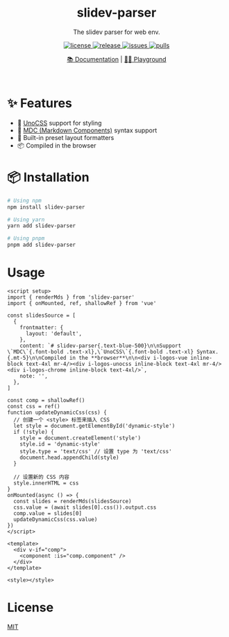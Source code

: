 <h1 align="center">slidev-parser</h1>

<p align="center">
The slidev parser for web env.
</p>

<p align="center">
  <a href="https://github.com/MarleneJiang/slidev-parser/blob/main/LICENSE.md">
    <img src="https://img.shields.io/github/license/MarleneJiang/slidev-parser?color=red" alt="license">
  </a>
  <a href="https://github.com/MarleneJiang/slidev-parser/releases">
    <img src="https://img.shields.io/github/v/release/MarleneJiang/slidev-parser?color=purple&include_prereleases" alt="release">
  </a>
  <a href="https://github.com/MarleneJiang/slidev-parser/issues">
    <img src="https://img.shields.io/github/issues/MarleneJiang/slidev-parser.svg?color=lightgreen" alt="issues">
  </a>
  <a href="https://github.com/MarleneJiang/slidev-parser/pulls">
    <img src="https://img.shields.io/github/issues-pr/MarleneJiang/slidev-parser.svg?color=lightgreen" alt="pulls">
  </a>
</p>

<p align="center">
<a href="">📚 Documentation</a> |
<a href="https://stackblitz.com/edit/vitejs-vite-hbatbgm5?file=src%2FApp.vue">🤹‍♂️ Playground</a>
</p>
<br>

# ✨ Features

- 🎨 [UnoCSS](https://unocss.dev/) support for styling
- 📝 [MDC (Markdown Components)](https://content.nuxtjs.org/guide/writing/mdc) syntax support
- 📐 Built-in preset layout formatters
- 📦 Compiled in the browser

# 📦 Installation

```bash
# Using npm
npm install slidev-parser

# Using yarn
yarn add slidev-parser

# Using pnpm
pnpm add slidev-parser
```

# Usage

```vue
<script setup>
import { renderMds } from 'slidev-parser'
import { onMounted, ref, shallowRef } from 'vue'

const slidesSource = [
  {
    frontmatter: {
      layout: 'default',
    },
    content: `# slidev-parser{.text-blue-500}\n\nSupport \`MDC\`{.font-bold .text-xl},\`UnoCSS\`{.font-bold .text-xl} Syntax.{.mt-5}\n\nCompiled in the **browser**\n\n<div i-logos-vue inline-block text-4xl mr-4/><div i-logos-unocss inline-block text-4xl mr-4/><div i-logos-chrome inline-block text-4xl/>`,
    note: '',
  },
]

const comp = shallowRef()
const css = ref()
function updateDynamicCss(css) {
  // 创建一个 <style> 标签来插入 CSS
  let style = document.getElementById('dynamic-style')
  if (!style) {
    style = document.createElement('style')
    style.id = 'dynamic-style'
    style.type = 'text/css' // 设置 type 为 'text/css'
    document.head.appendChild(style)
  }

  // 设置新的 CSS 内容
  style.innerHTML = css
}
onMounted(async () => {
  const slides = renderMds(slidesSource)
  css.value = (await slides[0].css()).output.css
  comp.value = slides[0]
  updateDynamicCss(css.value)
})
</script>

<template>
  <div v-if="comp">
    <component :is="comp.component" />
  </div>
</template>

<style></style>
```

# License

[MIT](https://github.com/MarleneJiang/slidev-parser/blob/main/LICENSE.md)
